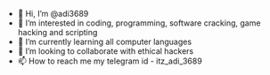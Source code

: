- 👋 Hi, I’m @adi3689
- 👀 I’m interested in coding, programming, software cracking, game hacking and scripting
- 🌱 I’m currently learning all computer languages
- 💞️ I’m looking to collaborate with ethical hackers
- 📫 How to reach me my telegram id - itz_adi_3689

<!---
adi3689/adi3689 is a ✨ special ✨ repository because its `README.md` (this file) appears on your GitHub profile.
You can click the Preview link to take a look at your changes.
--->
